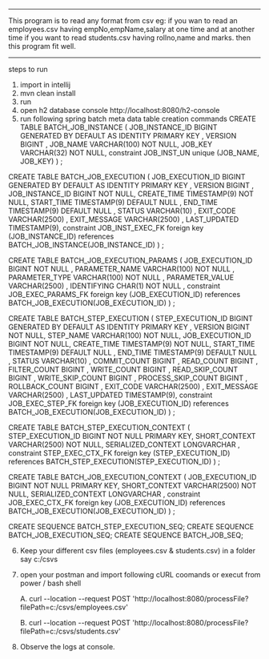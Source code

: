 **************************************************************************************************************************
This program is to read any format from csv eg: if you wan to read an employees.csv having empNo,empName,salary 
at one time and at another time if you want to read students.csv having rollno,name and marks. then this program fit well.
**************************************************************************************************************************
steps to run
1. import in intellij
2. mvn clean install
3. run
4. open h2 database console http://localhost:8080/h2-console
5. run following spring batch meta data table creation commands
CREATE TABLE BATCH_JOB_INSTANCE ( JOB_INSTANCE_ID BIGINT GENERATED BY DEFAULT AS IDENTITY PRIMARY KEY , VERSION BIGINT , JOB_NAME VARCHAR(100) NOT NULL, JOB_KEY VARCHAR(32) NOT NULL, constraint JOB_INST_UN unique (JOB_NAME, JOB_KEY) ) ;

CREATE TABLE BATCH_JOB_EXECUTION ( JOB_EXECUTION_ID BIGINT GENERATED BY DEFAULT AS IDENTITY PRIMARY KEY , VERSION BIGINT , JOB_INSTANCE_ID BIGINT NOT NULL, CREATE_TIME TIMESTAMP(9) NOT NULL, START_TIME TIMESTAMP(9) DEFAULT NULL , END_TIME TIMESTAMP(9) DEFAULT NULL , STATUS VARCHAR(10) , EXIT_CODE VARCHAR(2500) , EXIT_MESSAGE VARCHAR(2500) , LAST_UPDATED TIMESTAMP(9), constraint JOB_INST_EXEC_FK foreign key (JOB_INSTANCE_ID) references BATCH_JOB_INSTANCE(JOB_INSTANCE_ID) ) ;

CREATE TABLE BATCH_JOB_EXECUTION_PARAMS ( JOB_EXECUTION_ID BIGINT NOT NULL , PARAMETER_NAME VARCHAR(100) NOT NULL , PARAMETER_TYPE VARCHAR(100) NOT NULL , PARAMETER_VALUE VARCHAR(2500) , IDENTIFYING CHAR(1) NOT NULL , constraint JOB_EXEC_PARAMS_FK foreign key (JOB_EXECUTION_ID) references BATCH_JOB_EXECUTION(JOB_EXECUTION_ID) ) ;

CREATE TABLE BATCH_STEP_EXECUTION ( STEP_EXECUTION_ID BIGINT GENERATED BY DEFAULT AS IDENTITY PRIMARY KEY , VERSION BIGINT NOT NULL, STEP_NAME VARCHAR(100) NOT NULL, JOB_EXECUTION_ID BIGINT NOT NULL, CREATE_TIME TIMESTAMP(9) NOT NULL, START_TIME TIMESTAMP(9) DEFAULT NULL , END_TIME TIMESTAMP(9) DEFAULT NULL , STATUS VARCHAR(10) , COMMIT_COUNT BIGINT , READ_COUNT BIGINT , FILTER_COUNT BIGINT , WRITE_COUNT BIGINT , READ_SKIP_COUNT BIGINT , WRITE_SKIP_COUNT BIGINT , PROCESS_SKIP_COUNT BIGINT , ROLLBACK_COUNT BIGINT , EXIT_CODE VARCHAR(2500) , EXIT_MESSAGE VARCHAR(2500) , LAST_UPDATED TIMESTAMP(9), constraint JOB_EXEC_STEP_FK foreign key (JOB_EXECUTION_ID) references BATCH_JOB_EXECUTION(JOB_EXECUTION_ID) ) ;

CREATE TABLE BATCH_STEP_EXECUTION_CONTEXT ( STEP_EXECUTION_ID BIGINT NOT NULL PRIMARY KEY, SHORT_CONTEXT VARCHAR(2500) NOT NULL, SERIALIZED_CONTEXT LONGVARCHAR , constraint STEP_EXEC_CTX_FK foreign key (STEP_EXECUTION_ID) references BATCH_STEP_EXECUTION(STEP_EXECUTION_ID) ) ;

CREATE TABLE BATCH_JOB_EXECUTION_CONTEXT ( JOB_EXECUTION_ID BIGINT NOT NULL PRIMARY KEY, SHORT_CONTEXT VARCHAR(2500) NOT NULL, SERIALIZED_CONTEXT LONGVARCHAR , constraint JOB_EXEC_CTX_FK foreign key (JOB_EXECUTION_ID) references BATCH_JOB_EXECUTION(JOB_EXECUTION_ID) ) ;

CREATE SEQUENCE BATCH_STEP_EXECUTION_SEQ; CREATE SEQUENCE BATCH_JOB_EXECUTION_SEQ; CREATE SEQUENCE BATCH_JOB_SEQ;

6. Keep your different csv files (employees.csv & students.csv) in a folder say c:/csvs

7. open your postman and import following cURL coomands or execut from power / bash shell
   
   A. curl --location --request POST 'http://localhost:8080/processFile?filePath=c:/csvs/employees.csv'
   
   B. curl --location --request POST 'http://localhost:8080/processFile?filePath=c:/csvs/students.csv'
   
9. Observe the logs at console.


